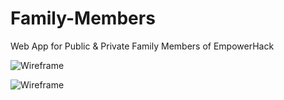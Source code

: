 # Family-Members

Web App for Public &amp; Private Family Members of EmpowerHack

![Wireframe](https://cloud.githubusercontent.com/assets/624760/11835567/8095fe7a-a3cc-11e5-9ef7-af04d63bd50f.png)

![Wireframe](hhttps://cloud.githubusercontent.com/assets/16060989/12019881/a437923a-ad6d-11e5-8879-c874200c1675.jpg)
